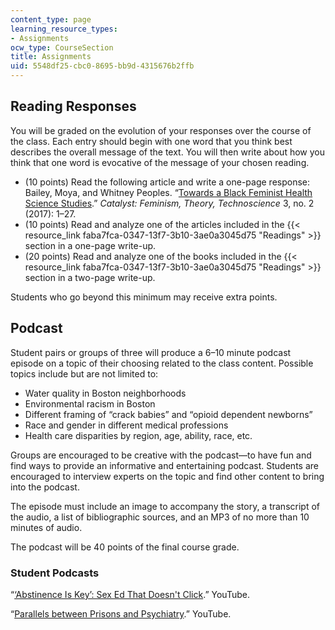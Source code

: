 ```yaml
---
content_type: page
learning_resource_types:
- Assignments
ocw_type: CourseSection
title: Assignments
uid: 5548df25-cbc0-8695-bb9d-4315676b2ffb
---
```


Reading Responses
-----------------

You will be graded on the evolution of your responses over the course of the class. Each entry should begin with one word that you think best describes the overall message of the text. You will then write about how you think that one word is evocative of the message of your chosen reading. 

*   (10 points) Read the following article and write a one-page response: Bailey, Moya, and Whitney Peoples. “[Towards a Black Feminist Health Science Studies](https://catalystjournal.org/index.php/catalyst/article/view/28844/html_17).” _Catalyst: Feminism, Theory, Technoscience_ 3, no. 2 (2017): 1–27.
*   (10 points) Read and analyze one of the articles included in the {{< resource_link faba7fca-0347-13f7-3b10-3ae0a3045d75 "Readings" >}} section in a one-page write-up.
*   (20 points) Read and analyze one of the books included in the {{< resource_link faba7fca-0347-13f7-3b10-3ae0a3045d75 "Readings" >}} section in a two-page write-up.

Students who go beyond this minimum may receive extra points.

Podcast
-------

Student pairs or groups of three will produce a 6–10 minute podcast episode on a topic of their choosing related to the class content. Possible topics include but are not limited to:

*   Water quality in Boston neighborhoods
*   Environmental racism in Boston
*   Different framing of “crack babies” and “opioid dependent newborns”
*   Race and gender in different medical professions
*   Health care disparities by region, age, ability, race, etc.

Groups are encouraged to be creative with the podcast—to have fun and find ways to provide an informative and entertaining podcast. Students are encouraged to interview experts on the topic and find other content to bring into the podcast.

The episode must include an image to accompany the story, a transcript of the audio, a list of bibliographic sources, and an MP3 of no more than 10 minutes of audio.

The podcast will be 40 points of the final course grade.

### Student Podcasts

“[‘Abstinence Is Key’: Sex Ed That Doesn't Click](https://youtu.be/6au52dJFXL0?t=1365).” YouTube.

“[Parallels between Prisons and Psychiatry](https://youtu.be/6au52dJFXL0?t=2110).” YouTube.